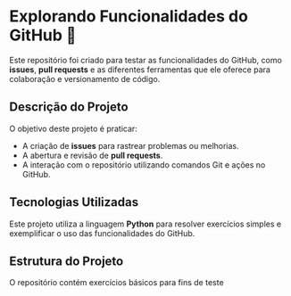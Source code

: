 # Explorando Funcionalidades do GitHub 🚀

Este repositório foi criado para testar as funcionalidades do GitHub, como **issues**, **pull requests** e as diferentes ferramentas que ele oferece para colaboração e versionamento de código.

## Descrição do Projeto

O objetivo deste projeto é praticar:

- A criação de **issues** para rastrear problemas ou melhorias.
- A abertura e revisão de **pull requests**.
- A interação com o repositório utilizando comandos Git e ações no GitHub.

## Tecnologias Utilizadas

Este projeto utiliza a linguagem **Python** para resolver exercícios simples e exemplificar o uso das funcionalidades do GitHub.

## Estrutura do Projeto

O repositório contém exercícios básicos para fins de teste
